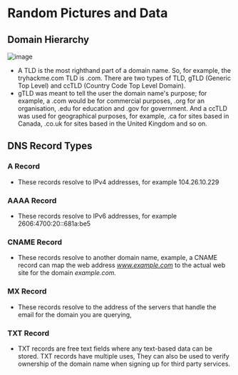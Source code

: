 # Random Pictures and Data
## Domain Hierarchy

![image](https://user-images.githubusercontent.com/51809378/139309187-6bf61b9a-6cdf-4ad2-9a15-040edffe5e15.png)

+ A TLD is the most righthand part of a domain name. So, for example, the tryhackme.com TLD is .com. There are two types of TLD, gTLD (Generic Top Level) and ccTLD (Country Code Top Level Domain). 
+ gTLD was meant to tell the user the domain name's purpose; for example, a .com would be for commercial purposes, .org for an organisation, .edu for education and .gov for government. And a ccTLD was used for geographical purposes, for example, .ca for sites based in Canada, .co.uk for sites based in the United Kingdom and so on. 

## DNS Record Types

### A Record
+ These records resolve to IPv4 addresses, for example 104.26.10.229

### AAAA Record
+ These records resolve to IPv6 addresses, for example 2606:4700:20::681a:be5

### CNAME Record
+ These records resolve to another domain name, example, a CNAME record can map the web address _www.example.com_ to the actual web site for the domain _example.com._

### MX Record
+ These records resolve to the address of the servers that handle the email for the domain you are querying, 
### TXT Record
+ TXT records are free text fields where any text-based data can be stored. TXT records have multiple uses, They can also be used to verify ownership of the domain name when signing up for third party services.
